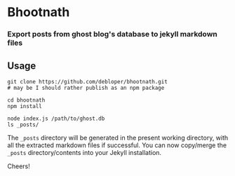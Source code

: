 # Bhootnath
### Export posts from ghost blog's database to jekyll markdown files

## Usage

```
git clone https://github.com/debloper/bhootnath.git
# may be I should rather publish as an npm package

cd bhootnath
npm install

node index.js /path/to/ghost.db
ls _posts/
```

The `_posts` directory will be generated in the present working directory, with all the extracted markdown files if successful. You can now copy/merge the `_posts` directory/contents into your Jekyll installation.

Cheers!
